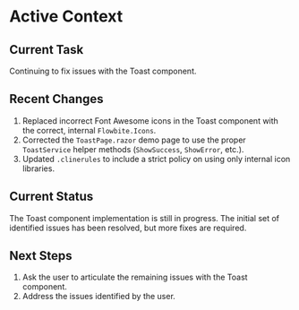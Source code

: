 # Active Context

## Current Task
Continuing to fix issues with the Toast component.

## Recent Changes
1.  Replaced incorrect Font Awesome icons in the Toast component with the correct, internal `Flowbite.Icons`.
2.  Corrected the `ToastPage.razor` demo page to use the proper `ToastService` helper methods (`ShowSuccess`, `ShowError`, etc.).
3.  Updated `.clinerules` to include a strict policy on using only internal icon libraries.

## Current Status
The Toast component implementation is still in progress. The initial set of identified issues has been resolved, but more fixes are required.

## Next Steps
1.  Ask the user to articulate the remaining issues with the Toast component.
2.  Address the issues identified by the user.
